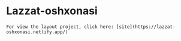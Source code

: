 # Lazzat-oshxonasi

	For view the layout project, click here: [site](https://lazzat-oshxonasi.netlify.app/)
 

